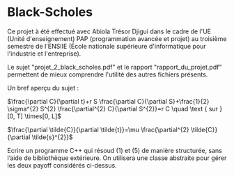 # Black-Scholes

Ce projet à été effectué avec Abiola Trésor Djigui dans le cadre de l'UE (Unité d'enseignement) PAP (programmation avancée et projet) au troisième semestre de l'ENSIIE (École nationale supérieure d'informatique pour l'industrie et l'entreprise).

Le sujet "projet_2_black_scholes.pdf" et le rapport "rapport_du_projet.pdf" permettent de mieux comprendre l'utilité des autres fichiers présents.


Un bref aperçu du sujet :

$\frac{\partial C}{\partial t}+r S \frac{\partial C}{\partial S}+\frac{1}{2} \sigma^{2} S^{2} \frac{\partial^{2} C}{\partial S^{2}}=r C \quad \text { sur }[0, T] \times[0, L]$

$\frac{\partial \tilde{C}}{\partial \tilde{t}}=\mu \frac{\partial^{2} \tilde{C}}{\partial \tilde{s}^{2}}$

Ecrire un programme C++ qui résoud (1) et (5) de manière structurée, sans l’aide de bibliothèque extérieure. On utilisera une classe abstraite pour gérer les deux payoff considérés ci-dessus.
